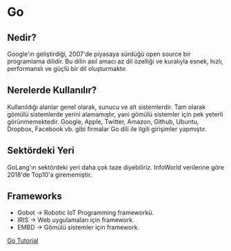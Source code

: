 # Go

## Nedir?
Google'ın geliştirdiği, 2007'de piyasaya sürdüğü open source bir programlama dilidir. Bu dilin asıl amacı az dil özelliği ve kuralıyla esnek, hızlı, performanslı ve güçlü bir dil oluşturmaktır.

## Nerelerde Kullanılır?
Kullanıldığı alanlar genel olarak, sunucu ve alt sistemlerdir. Tam olarak gömülü sistemlerde yerini alamamıştır, yani gömülü sistemler için pek yeterli görünmemektedir.
Google, Apple, Twitter, Amazon, Github, Ubuntu, Dropbox, Facebook vb. gibi firmalar Go dili ile ilgili girişimler yapmıştır.

## Sektördeki Yeri
GoLang'ın sektördeki yeri daha çok taze diyebiliriz. InfoWorld verilerine göre 2018'de Top10'a girememiştir.

## Frameworks

* Gobot  -> Robotic IoT Programming frameworkü.
* IRIS    -> Web uygulamaları için framework.
* EMBD   -> Gömülü sistemler için framework.

[Go Tutorial](https://www.youtube.com/watch?v=G3PvTWRIhZA&list=PLQVvvaa0QuDeF3hP0wQoSxpkqgRcgxMqX)
